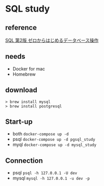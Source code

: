 # SQL study

## reference

[SQL 第2版 ゼロからはじめるデータベース操作](https://www.amazon.co.jp/dp/4798144452/)

## needs

- Docker for mac
- Homebrew

## download

`> brew install mysql`  
`> brew install postgresql`  

## Start-up

- both
`docker-compose up -d`  
- psql
`docker-compose up -d pgsql_study`  
- myql
`docker-compose up -d mysql_study`  

## Connection

- psql
`psql -h 127.0.0.1 -U dev`  
- mysql
`mysql -h 127.0.0.1 -u dev -p`  
